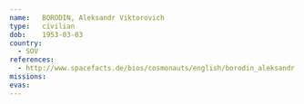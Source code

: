 ```yaml
---
name:	BORODIN, Aleksandr Viktorovich
type:	civilian
dob:	1953-03-03
country:
  - SOV
references:
  - http://www.spacefacts.de/bios/cosmonauts/english/borodin_aleksandr.htm
missions:
evas:
---
```

